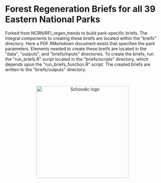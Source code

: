 # Forest Regeneration Briefs for all 39 Eastern National Parks
Forked from NCRN/RFI_regen_trends to build park-specific briefs. The integral components to creating these briefs are located within the "breifs" directory. Here a PDF RMarkdown document exists that specifies the park parameters. Elements needed to create these breifs are located in the "data", "outputs", and "briefs/inputs" directories. To create the briefs, run the "run_briefs.R" script located in the "briefs/scripts" directory, which depends upon the "run_briefs_function.R" script. The created briefs are written to the "briefs/outputs" directory.

<br>

<p align="center">
  <img src="https://github.com/Kylelima21/r_workshop/assets/97795211/f60eaa04-faeb-490d-8997-3bd7a9aafd5a" alt="Schoodic logo" width="300px" margin-left="auto" margin-right="auto"/>
</p>

